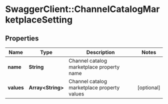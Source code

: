 # SwaggerClient::ChannelCatalogMarketplaceSetting

## Properties
Name | Type | Description | Notes
------------ | ------------- | ------------- | -------------
**name** | **String** | Channel catalog marketplace property name | 
**values** | **Array&lt;String&gt;** | Channel catalog marketplace property values | [optional] 


